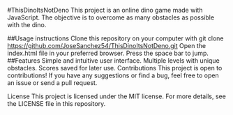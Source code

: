 #ThisDinoItsNotDeno
This project is an online dino game made with JavaScript. The objective is to overcome as many obstacles as possible with the dino.

##Usage instructions
Clone this repository on your computer with git clone https://github.com/JoseSanchez54/ThisDinoItsNotDeno.git
Open the index.html file in your preferred browser.
Press the space bar to jump.
##Features
Simple and intuitive user interface.
Multiple levels with unique obstacles.
Scores saved for later use.
Contributions
This project is open to contributions! If you have any suggestions or find a bug, feel free to open an issue or send a pull request.

License
This project is licensed under the MIT license. For more details, see the LICENSE file in this repository.

